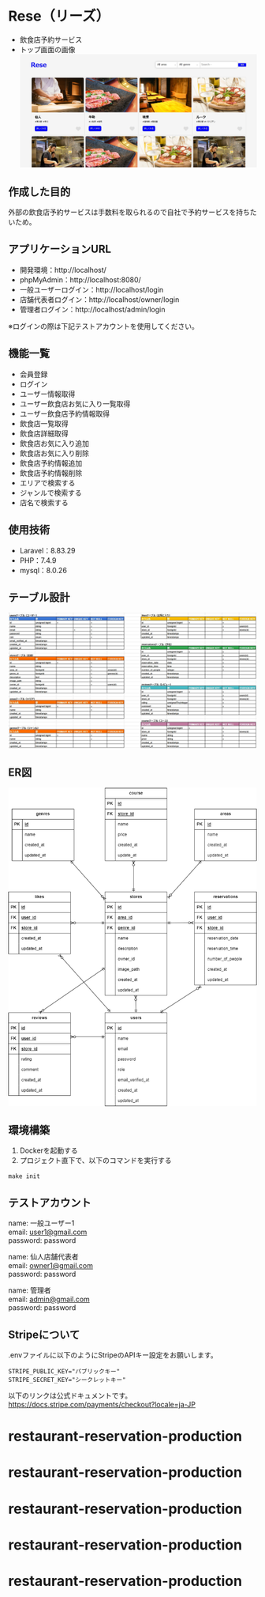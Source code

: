 # Rese（リーズ）
- 飲食店予約サービス
- トップ画面の画像
![alt](ReseTop.jpg)

## 作成した目的
外部の飲食店予約サービスは手数料を取られるので自社で予約サービスを持ちたいため。

## アプリケーションURL
- 開発環境：http://localhost/
- phpMyAdmin：http://localhost:8080/
- 一般ユーザーログイン：http://localhost/login
- 店舗代表者ログイン：http://localhost/owner/login
- 管理者ログイン：http://localhost/admin/login

※ログインの際は下記テストアカウントを使用してください。
## 機能一覧
- 会員登録
- ログイン
- ユーザー情報取得
- ユーザー飲食店お気に入り一覧取得
- ユーザー飲食店予約情報取得
- 飲食店一覧取得
- 飲食店詳細取得
- 飲食店お気に入り追加
- 飲食店お気に入り削除
- 飲食店予約情報追加
- 飲食店予約情報削除
- エリアで検索する
- ジャンルで検索する
- 店名で検索する

## 使用技術
- Laravel：8.83.29
- PHP：7.4.9
- mysql：8.0.26

## テーブル設計
![alt](table.jpg)

## ER図
![alt](er.png)

## 環境構築
1. Dockerを起動する
2. プロジェクト直下で、以下のコマンドを実行する
```
make init
```
## テストアカウント
name: 一般ユーザー1  
email: user1@gmail.com  
password: password  

name: 仙人店舗代表者  
email: owner1@gmail.com  
password: password  

name: 管理者  
email: admin@gmail.com  
password: password

## Stripeについて
.envファイルに以下のようにStripeのAPIキー設定をお願いします。
```
STRIPE_PUBLIC_KEY="パブリックキー"
STRIPE_SECRET_KEY="シークレットキー"
```
以下のリンクは公式ドキュメントです。<br>
https://docs.stripe.com/payments/checkout?locale=ja-JP
# restaurant-reservation-production
# restaurant-reservation-production
# restaurant-reservation-production
# restaurant-reservation-production
# restaurant-reservation-production
